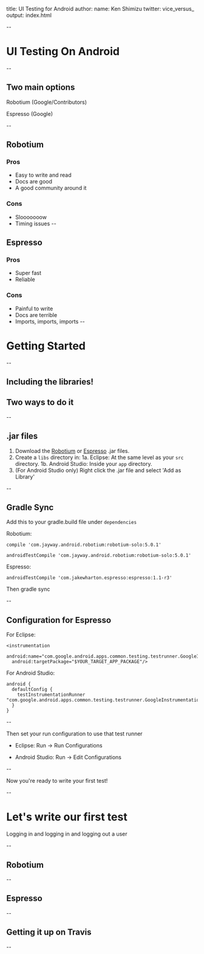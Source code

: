 title: UI Testing for Android
author:
  name: Ken Shimizu
  twitter: vice_versus_
output: index.html

--
# UI Testing On Android
--
## Two main options

Robotium (Google/Contributors)

Espresso (Google)

--
## Robotium
### Pros
* Easy to write and read
* Docs are good
* A good community around it

### Cons
* Slooooooow
* Timing issues
--

## Espresso

### Pros
* Super fast
* Reliable

### Cons
* Painful to write
* Docs are terrible
* Imports, imports, imports
--

# Getting Started

--

## Including the libraries!

## Two ways to do it

--

## .jar files

1. Download the [Robotium](https://code.google.com/p/robotium/downloads/list) or [Espresso](https://code.google.com/p/android-test-kit/source/browse/#git%2Fbin%2Fespresso-standalone%253Fstate%253Dclosed) .jar files.
1. Create a `libs` directory in:
  1a. Eclipse: At the same level as your `src` directory.
  1b. Android Studio: Inside your `app` directory.
1. (For Android Studio only) Right click the .jar file and select 'Add as Library'

--

## Gradle Sync

Add this to your gradle.build file under `dependencies`

Robotium:

    compile 'com.jayway.android.robotium:robotium-solo:5.0.1'

    androidTestCompile 'com.jayway.android.robotium:robotium-solo:5.0.1'

Espresso:

    androidTestCompile 'com.jakewharton.espresso:espresso:1.1-r3'

Then gradle sync

--

## Configuration for Espresso

For Eclipse:

    <instrumentation
      android:name="com.google.android.apps.common.testing.testrunner.GoogleInstrumentationTestRunner"
      android:targetPackage="$YOUR_TARGET_APP_PACKAGE"/>

For Android Studio:

    android {
      defaultConfig {
        testInstrumentationRunner "com.google.android.apps.common.testing.testrunner.GoogleInstrumentationTestRunner"
      }
    }

--

Then set your run configuration to use that test runner

* Eclipse: Run -> Run Configurations

* Android Studio: Run -> Edit Configurations

--

Now you're ready to write your first test!

--

# Let's write our first test

Logging in and logging in and logging out a user

--

## Robotium



--

## Espresso



--

## Getting it up on Travis



--
